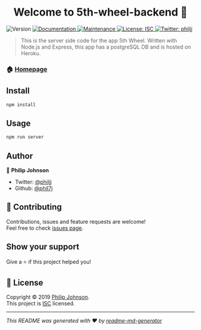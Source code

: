 <h1 align="center">Welcome to 5th-wheel-backend 👋</h1>
<p>
  <img alt="Version" src="https://img.shields.io/badge/version-1.0.0-blue.svg?cacheSeconds=2592000" />
  <a href="https://github.com/buildweek-5th-wheel/BE#readme">
    <img alt="Documentation" src="https://img.shields.io/badge/documentation-yes-brightgreen.svg" target="_blank" />
  </a>
  <a href="https://github.com/buildweek-5th-wheel/BE/graphs/commit-activity">
    <img alt="Maintenance" src="https://img.shields.io/badge/Maintained%3F-yes-green.svg" target="_blank" />
  </a>
  <a href="https://github.com/buildweek-5th-wheel/BE/blob/master/LICENSE">
    <img alt="License: ISC" src="https://img.shields.io/badge/License-ISC-yellow.svg" target="_blank" />
  </a>
  <a href="https://twitter.com/philjj">
    <img alt="Twitter: philjj" src="https://img.shields.io/twitter/follow/philjj.svg?style=social" target="_blank" />
  </a>
</p>

> This is the server side code for the app 5th Wheel. Written with Node.js and Express, this app has a postgreSQL DB and is hosted on Heroku.

### 🏠 [Homepage](https://github.com/buildweek-5th-wheel/BE#readme)

## Install

```sh
npm install
```

## Usage

```sh
npm run server
```

## Author

👤 **Philip Johnson**

* Twitter: [@philjj](https://twitter.com/philjj)
* Github: [@phil7j](https://github.com/phil7j)

## 🤝 Contributing

Contributions, issues and feature requests are welcome!<br />Feel free to check [issues page](https://github.com/buildweek-5th-wheel/BE/issues).

## Show your support

Give a ⭐️ if this project helped you!

## 📝 License

Copyright © 2019 [Philip Johnson](https://github.com/phil7j).<br />
This project is [ISC](https://github.com/buildweek-5th-wheel/BE/blob/master/LICENSE) licensed.

***
_This README was generated with ❤️ by [readme-md-generator](https://github.com/kefranabg/readme-md-generator)_